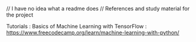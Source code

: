 // I have no idea what a readme does
// References and study material for the project

Tutorials :
Basics of Machine Learning with TensorFlow : https://www.freecodecamp.org/learn/machine-learning-with-python/
